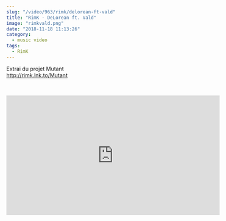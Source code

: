 ```yaml
--- 
slug: "/video/963/rimk/delorean-ft-vald"
title: "RimK - DeLorean ft. Vald"
image: "rimkvald.png"
date: "2018-11-18 11:13:26"
category:
  - music video
tags:
  - RimK
---
```

<p>Extrai du projet Mutant<br />
<a href="https://www.youtube.com/redirect?redir_token=D9vpZoUKpV25dT_ep8_ocG9EdTV8MTU0MjYyMTQ4NEAxNTQyNTM1MDg0&event=video_description&v=g0RDiqCQsqw&q=http%3A%2F%2Frimk.lnk.to%2FMutant">http://rimk.lnk.to/Mutant</a></p><br/><p><iframe width="560" height="315" src="https://www.youtube.com/embed/g0RDiqCQsqw" frameborder="0" allow="accelerometer; autoplay; encrypted-media; gyroscope; picture-in-picture" allowfullscreen></iframe></p>